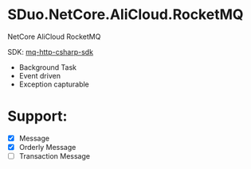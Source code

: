 # SDuo.NetCore.AliCloud.RocketMQ
NetCore AliCloud RocketMQ

SDK: [mq-http-csharp-sdk](https://github.com/aliyunmq/mq-http-csharp-sdk)

* Background Task
* Event driven
* Exception capturable

# Support:
* [x] Message
* [x] Orderly Message
* [ ] Transaction Message
